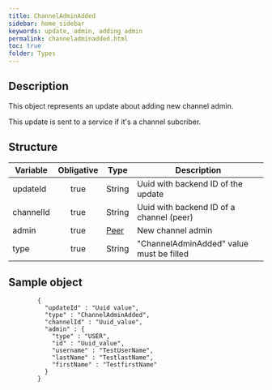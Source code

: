 ```yaml
---
title: ChannelAdminAdded
sidebar: home_sidebar
keywords: update, admin, adding admin
permalink: channeladminadded.html
toc: true
folder: Types
---
```


## Description

<p> This object represents an update about adding new channel admin.
</p>
<p> This update is sent to a  service if it's a channel subcriber.
</p>

## Structure

| Variable  | Obligative  |Type| Description
|---|:---:|---|---|
| updateId  | true |String| Uuid with backend ID of the update |
| channelId  | true |String| Uuid with backend ID of a channel (peer) |
| admin  | true |[Peer](https://btsdigital.github.io/bot-api-contract/peer.html)| New channel admin |
| type  | true | String | "ChannelAdminAdded" value must be filled

## Sample object

```
		{
          "updateId" : "Uuid value",
          "type" : "ChannelAdminAdded",
          "channelId" : "Uuid_value",
          "admin" : {
            "type" : "USER",
            "id" : "Uuid_value",
            "username" : "TestUserName",
            "lastName" : "TestlastName",
            "firstName" : "TestfirstName"
          }
        }
```



